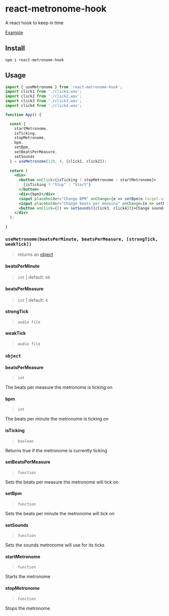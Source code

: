 # react-metronome-hook
A react hook to keep in time

[Example](https://m7k474o1v8.codesandbox.io/)

## Install
`
npm i react-metronome-hook
`

## Usage
```jsx
import { useMetronome } from 'react-metronome-hook';
import click1 from './click1.wav';
import click2 from './click2.wav';
import click3 from './click3.wav';
import click4 from './click4.wav';

function App() {

  const {
    startMetronome,
    isTicking,
    stopMetronome,
    bpm,
    setBpm,
    setBeatsPerMeasure,
    setSounds
  } = useMetronome(120, 4, [click1, click2]);
  
  return (
    <div>
      <button onClick={isTicking ? stopMetronome : startMetronome}>
        {isTicking ? "Stop" : "Start"}
      </button>
      <div>{bpm}</div>
      <input placeholder="Change BPM" onChange={e => setBpm(e.target.value)} />
      <input placeholder="Change beats per measure" onChange={e => setBeatsPerMeasure(e.target.value)} />
      <button onClick={() => setSounds([click3, click4])}>Change sounds</button>
    </div>
  );
  
}

```

### ```useMetronome(beatsPerMinute, beatsPerMeasure, [strongTick, weakTick])```
> returns an [object](#object)

#### beatsPerMinute
> ```int``` | default: ```60```

#### beatsPerMeasure
> ```int``` | default: ```4```

#### strongTick
> ```audio file```

#### weakTick
> ```audio file```

### ```object```

#### beatsPerMeasure
> ```int```

The beats per measure the metronome is ticking on

#### bpm
> ```int```

The beats per minute the metronome is ticking on

#### isTicking
> ```boolean```

Returns true if the metronome is currently ticking

#### setBeatsPerMeasure
> ```function```

Sets the beats per measure the metronome will tick on

#### setBpm
> ```function```

Sets the beats per minute the metronome will tick on

#### setSounds
> ```function```

Sets the sounds metronome will use for its ticks

#### startMetronome
> ```function```

Starts the metronome

#### stopMetronome
> ```function```

Stops the metronome

